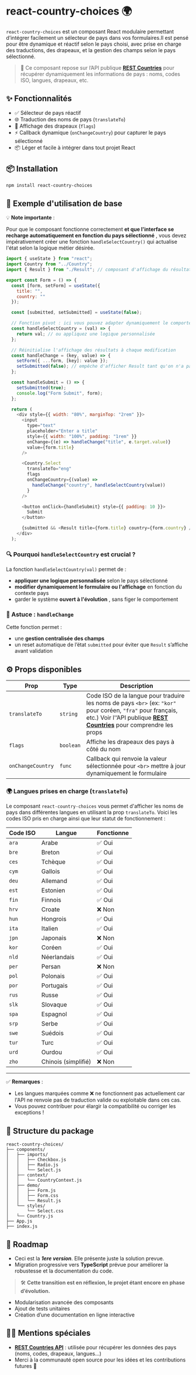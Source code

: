 # react-country-choices 🌍

`react-country-choices` est un composant React modulaire permettant d’intégrer facilement un sélecteur de pays dans vos formulaires.Il est pensé pour être dynamique et réactif selon le pays choisi, avec prise en charge des traductions, des drapeaux, et la gestion des champs selon le pays sélectionné.

> 📡 Ce composant repose sur l’API publique **[REST Countries](https://restcountries.com/)** pour récupérer dynamiquement les informations de pays : noms, codes ISO, langues, drapeaux, etc.

## ✨ Fonctionnalités

- ✅ Sélecteur de pays réactif
- 🌐 Traduction des noms de pays (`translateTo`)
- 🚩 Affichage des drapeaux (`flags`)
- ⚡ Callback dynamique (`onChangeCountry`) pour capturer le pays sélectionné
- 📦 Léger et facile à intégrer dans tout projet React

## 📦 Installation

```bash
npm install react-country-choices
```

## 🚀 Exemple d'utilisation de base

💡 **Note importante** :

Pour que le composant fonctionne correctement  **et que l'interface se recharge automatiquement en fonction du pays sélectionné** , vous devez impérativement créer une fonction `handleSelectCountry()` qui actualise l'état selon la logique métier désirée.

```js
import { useState } from "react";
import Country from "../Country";
import { Result } from "./Result"; // composant d'affichage du résultat

export const Form = () => {
  const [form, setForm] = useState({
    title: "",
    country: ""
  });

  const [submitted, setSubmitted] = useState(false);

  // Fonction pivot : ici vous pouvez adapter dynamiquement le comportement
  const handleSelectCountry = (val) => {
    return val; // ou appliquez une logique personnalisée
  };

  // Réinitialise l'affichage des résultats à chaque modification
  const handleChange = (key, value) => {
    setForm({ ...form, [key]: value });
    setSubmitted(false); // empêche d'afficher Result tant qu'on n'a pas cliqué "Submit"
  };

  const handleSubmit = () => {
    setSubmitted(true);
    console.log("Form Submit", form);
  };

  return (
    <div style={{ width: "80%", marginTop: "2rem" }}>
      <input
        type="text"
        placeholder="Enter a title"
        style={{ width: "100%", padding: "1rem" }}
        onChange={(e) => handleChange("title", e.target.value)}
        value={form.title}
      />

      <Country.Select
        translateTo="eng"
        flags
        onChangeCountry={(value) =>
          handleChange("country", handleSelectCountry(value))
        }
      />

      <button onClick={handleSubmit} style={{ padding: 10 }}>
        Submit
      </button>

      {submitted && <Result title={form.title} country={form.country} />}
    </div>
  );

```

### 🔍 Pourquoi `handleSelectCountry` est crucial ?

La fonction `handleSelectCountry(val)` permet de :

* **appliquer une logique personnalisée** selon le pays sélectionné
* **modifier dynamiquement le formulaire ou l'affichage** en fonction du contexte pays
* garder le système  **ouvert à l'évolution** , sans figer le comportement


### 🧠 Astuce : `handleChange`

Cette fonction permet :

* une **gestion centralisée des champs**
* un reset automatique de l’état `submitted` pour éviter que `Result` s’affiche avant validation


## ⚙️ Props disponibles

| Prop                | Type        | Description                                                                                                                                                                                                                     |
| ------------------- | ----------- | ------------------------------------------------------------------------------------------------------------------------------------------------------------------------------------------------------------------------------- |
| `translateTo`     | `string`  | Code ISO de la langue pour traduire les noms de pays `<br>` (ex: `"kor"` pour coréen, `"fra"` pour français, etc.) Voir l'’API publique **[REST Countries](https://restcountries.com/)** pour comprendre les props |
| `flags`           | `boolean` | Affiche les drapeaux des pays à côté du nom                                                                                                                                                                                  |
| `onChangeCountry` | `func`    | Callback qui renvoie la valeur sélectionnée pour `<br>` mettre à jour dynamiquement le formulaire                                                                                                                          |

### 🌍 Langues prises en charge (`translateTo`)

Le composant `react-country-choices` vous permet d'afficher les noms de pays dans différentes langues en utilisant la prop `translateTo`. Voici les codes ISO pris en charge ainsi que leur statut de fonctionnement :

| Code ISO | Langue               | Fonctionne |
| -------- | -------------------- | ---------- |
| `ara`  | Arabe                | ✅ Oui     |
| `bre`  | Breton               | ✅ Oui     |
| `ces`  | Tchèque             | ✅ Oui     |
| `cym`  | Gallois              | ✅ Oui     |
| `deu`  | Allemand             | ✅ Oui     |
| `est`  | Estonien             | ✅ Oui     |
| `fin`  | Finnois              | ✅ Oui     |
| `hrv`  | Croate               | ❌ Non     |
| `hun`  | Hongrois             | ✅ Oui     |
| `ita`  | Italien              | ✅ Oui     |
| `jpn`  | Japonais             | ❌ Non     |
| `kor`  | Coréen              | ✅ Oui     |
| `nld`  | Néerlandais         | ✅ Oui     |
| `per`  | Persan               | ❌ Non     |
| `pol`  | Polonais             | ✅ Oui     |
| `por`  | Portugais            | ✅ Oui     |
| `rus`  | Russe                | ✅ Oui     |
| `slk`  | Slovaque             | ✅ Oui     |
| `spa`  | Espagnol             | ✅ Oui     |
| `srp`  | Serbe                | ✅ Oui     |
| `swe`  | Suédois             | ✅ Oui     |
| `tur`  | Turc                 | ✅ Oui     |
| `urd`  | Ourdou               | ✅ Oui     |
| `zho`  | Chinois (simplifié) | ❌ Non     |

---

✅ **Remarques** :

* Les langues marquées comme ❌ ne fonctionnent pas actuellement car l'API ne renvoie pas de traduction valide ou exploitable dans ces cas.
* Vous pouvez contribuer pour élargir la compatibilité ou corriger les exceptions !

## 📁 Structure du package

```plaintext
react-country-choices/
├── components/
│   ├── imports/
│   │   ├── Checkbox.js
│   │   ├── Radio.js
│   │   └── Select.js
│   ├── context/
│   │   └── CountryContext.js
│   ├── demo/
│   │   ├── Form.js
│   │   ├── Form.css
│   │   └── Result.js
│   └── styles/
│       └── Select.css
│   └── Country.js
├── App.js
├── index.js
```

## 📘 Roadmap

- Ceci est la ***1ere version***. Elle présente juste la solution prevue.
- Migration progressive vers **TypeScript** prévue pour améliorer la robustesse et la documentation du code.

> 🛠️ **Cette transition est en réflexion, le projet étant encore en phase d’évolution.**

- Modularisation avancée des composants
- Ajout de tests unitaires
- Création d’une documentation en ligne interactive

## 🙇‍♂️ Mentions spéciales

- [**REST Countries API**](https://restcountries.com/) : utilisée pour récupérer les données des pays (noms, codes, drapeaux, langues…)
- Merci à la communauté open source pour les idées et les contributions futures 🙌
